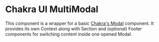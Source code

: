 # Chakra UI MultiModal

This component is a wrapper for a basic [Chakra's Modal](https://chakra-ui.com/docs/components/modal) component. It provides its own Context along with Section and (optional) Footer components for switching content inside one opened Modal.
